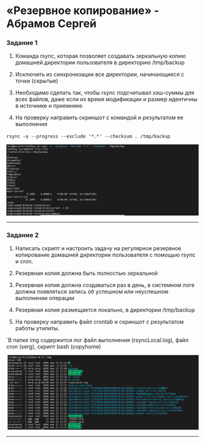 # «Резервное копирование» - Абрамов Сергей



### Задание 1


1. Команда rsync, которая позволяет создавать зеркальную копию домашней директории пользователя в директорию /tmp/backup

2. Исключить из синхронизации все директории, начинающиеся с точки (скрытые)

3. Необходимо сделать так, чтобы rsync подсчитывал хэш-суммы для всех файлов, даже если их время модификации и размер идентичны в источнике и приемнике.

4. На проверку направить скриншот с командой и результатом ее выполнения

 `rsync -a --progress --exclude '*.*' --checksum . /tmp/backup`





![Результат выполнения команды](https://github.com/smabramov/Rsync/blob/cea5ce940916b47f6dce4a3b0d91741d3acc233c/img/rsync.png)


---

### Задание 2


1. Написать скрипт и настроить задачу на регулярное резервное копирование домашней директории пользователя с помощью rsync и cron.

2. Резервная копия должна быть полностью зеркальной

3. Резервная копия должна создаваться раз в день, в системном логе должна появляться запись об успешном или неуспешном выполнении операции

4. Резервная копия размещается локально, в директории /tmp/backup

5. На проверку направить файл crontab и скриншот с результатом работы утилиты.


`В папке img содержится лог файл выполнения (rsyncLocal.log), файл cron (serg), скрипт bash (copyhome)





![Сщдержание папки с зеркальной копии после выполнения скрипта](https://github.com/smabramov/Rsync/blob/cea5ce940916b47f6dce4a3b0d91741d3acc233c/img/cron.png)


---